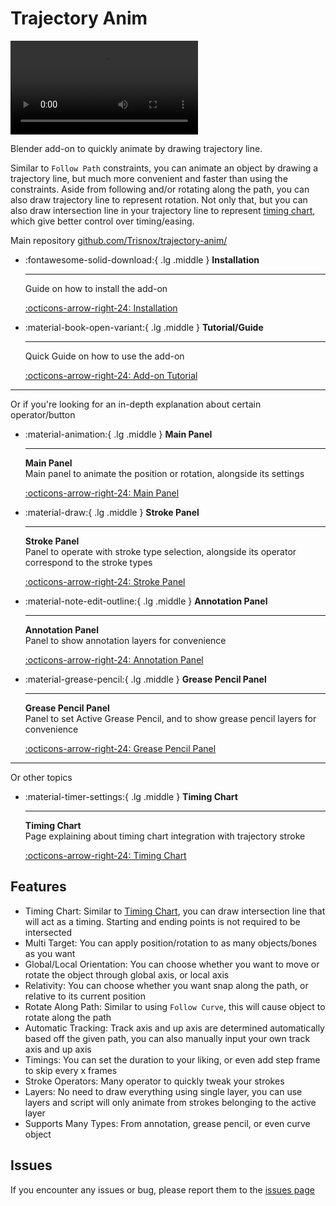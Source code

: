 # Trajectory Anim

![type:video](videos/showcase.mp4)

Blender add-on to quickly animate by drawing trajectory line.

Similar to `Follow Path` constraints, you can animate an object by drawing a trajectory line, but much more convenient and faster than using the constraints. Aside from following and/or rotating along the path, you can also draw trajectory line to represent rotation. Not only that, but you can also draw intersection line in your trajectory line to represent [timing chart](https://www.youtube.com/watch?v=uZQ4GCdiCuM), which give better control over timing/easing.

Main repository [github.com/Trisnox/trajectory-anim/](https://github.com/Trisnox/trajectory-anim/)

<div class="grid cards" markdown>

-   :fontawesome-solid-download:{ .lg .middle } __Installation__

    ---

    Guide on how to install the add-on

    [:octicons-arrow-right-24: Installation](./install.md)

-   :material-book-open-variant:{ .lg .middle } __Tutorial/Guide__

    ---

    Quick Guide on how to use the add-on

    [:octicons-arrow-right-24: Add-on Tutorial](./tutorial.md)
    
</div>

___
Or if you're looking for an in-depth explanation about certain operator/button

<div class="grid cards" markdown>

-   :material-animation:{ .lg .middle } __Main Panel__

    ---

    **Main Panel**<br>
    Main panel to animate the position or rotation, alongside its settings

    [:octicons-arrow-right-24: Main Panel](./main_panel/index.md)

-   :material-draw:{ .lg .middle } __Stroke Panel__

    ---

    **Stroke Panel**<br>
    Panel to operate with stroke type selection, alongside its operator correspond to the stroke types

    [:octicons-arrow-right-24: Stroke Panel](./stroke_panel/index.md)

-   :material-note-edit-outline:{ .lg .middle } __Annotation Panel__

    ---

    **Annotation Panel**<br>
    Panel to show annotation layers for convenience

    [:octicons-arrow-right-24: Annotation Panel](./annotation_panel/index.md)

-   :material-grease-pencil:{ .lg .middle } __Grease Pencil Panel__

    ---

    **Grease Pencil Panel**<br>
    Panel to set Active Grease Pencil, and to show grease pencil layers for convenience

    [:octicons-arrow-right-24: Grease Pencil Panel](./grease_pencil_panel/index.md)
    
</div>

___
Or other topics

<div class="grid cards" markdown>

-   :material-timer-settings:{ .lg .middle } __Timing Chart__

    ---

    **Timing Chart**<br>
    Page explaining about timing chart integration with trajectory stroke

    [:octicons-arrow-right-24: Timing Chart](./other/timing_chart.md)

    
</div>

## Features
- Timing Chart: Similar to [Timing Chart](https://www.youtube.com/watch?v=uZQ4GCdiCuM), you can draw intersection line that will act as a timing. Starting and ending points is not required to be intersected
- Multi Target: You can apply position/rotation to as many objects/bones as you want
- Global/Local Orientation: You can choose whether you want to move or rotate the object through global axis, or local axis
- Relativity: You can choose whether you want snap along the path, or relative to its current position
- Rotate Along Path: Similar to using `Follow Curve`, this will cause object to rotate along the path
- Automatic Tracking: Track axis and up axis are determined automatically based off the given path, you can also manually input your own track axis and up axis
- Timings: You can set the duration to your liking, or even add step frame to skip every x frames
- Stroke Operators: Many operator to quickly tweak your strokes
- Layers: No need to draw everything using single layer, you can use layers and script will only animate from strokes belonging to the active layer
- Supports Many Types: From annotation, grease pencil, or even curve object

## Issues
If you encounter any issues or bug, please report them to the [issues page](https://github.com/Trisnox/trajectory-anim/issues)
